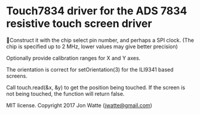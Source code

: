 # Touch7834 driver for the ADS 7834 resistive touch screen driver

Construct it with the chip select pin number, and perhaps a SPI clock.
(The chip is specified up to 2 MHz, lower values may give better precision)

Optionally provide calibration ranges for X and Y axes.

The orientation is correct for setOrientation(3) for the ILI9341 based 
screens.

Call touch.read(&x, &y) to get the position being touched. If the screen is 
not being touched, the function will return false.

MIT license. Copyright 2017 Jon Watte (jwatte@gmail.com)
